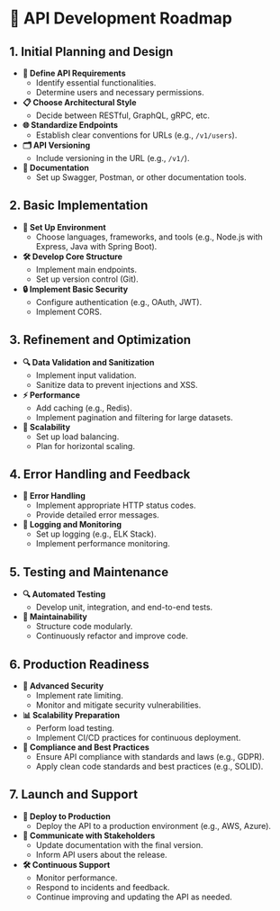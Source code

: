 # 🚀 API Development Roadmap

## 1. Initial Planning and Design
   - **🎯 Define API Requirements**
     - Identify essential functionalities.
     - Determine users and necessary permissions.
   - **📋 Choose Architectural Style**
     - Decide between RESTful, GraphQL, gRPC, etc.
   - **🌐 Standardize Endpoints**
     - Establish clear conventions for URLs (e.g., `/v1/users`).
   - **🗂️ API Versioning**
     - Include versioning in the URL (e.g., `/v1/`).
   - **📝 Documentation**
     - Set up Swagger, Postman, or other documentation tools.

## 2. Basic Implementation
   - **🔧 Set Up Environment**
     - Choose languages, frameworks, and tools (e.g., Node.js with Express, Java with Spring Boot).
   - **🛠️ Develop Core Structure**
     - Implement main endpoints.
     - Set up version control (Git).
   - **🔒 Implement Basic Security**
     - Configure authentication (e.g., OAuth, JWT).
     - Implement CORS.

## 3. Refinement and Optimization
   - **🔍 Data Validation and Sanitization**
     - Implement input validation.
     - Sanitize data to prevent injections and XSS.
   - **⚡ Performance**
     - Add caching (e.g., Redis).
     - Implement pagination and filtering for large datasets.
   - **🔀 Scalability**
     - Set up load balancing.
     - Plan for horizontal scaling.

## 4. Error Handling and Feedback
   - **🚨 Error Handling**
     - Implement appropriate HTTP status codes.
     - Provide detailed error messages.
   - **🔄 Logging and Monitoring**
     - Set up logging (e.g., ELK Stack).
     - Implement performance monitoring.

## 5. Testing and Maintenance
   - **🔍 Automated Testing**
     - Develop unit, integration, and end-to-end tests.
   - **🧹 Maintainability**
     - Structure code modularly.
     - Continuously refactor and improve code.

## 6. Production Readiness
   - **🔐 Advanced Security**
     - Implement rate limiting.
     - Monitor and mitigate security vulnerabilities.
   - **📊 Scalability Preparation**
     - Perform load testing.
     - Implement CI/CD practices for continuous deployment.
   - **🧭 Compliance and Best Practices**
     - Ensure API compliance with standards and laws (e.g., GDPR).
     - Apply clean code standards and best practices (e.g., SOLID).

## 7. Launch and Support
   - **🚀 Deploy to Production**
     - Deploy the API to a production environment (e.g., AWS, Azure).
   - **📣 Communicate with Stakeholders**
     - Update documentation with the final version.
     - Inform API users about the release.
   - **🛠️ Continuous Support**
     - Monitor performance.
     - Respond to incidents and feedback.
     - Continue improving and updating the API as needed.